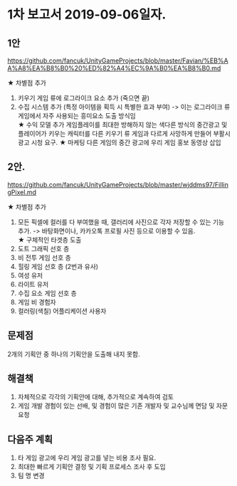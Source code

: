 1차 보고서 2019-09-06일자.
==

1안
---

https://github.com/fancuk/UnityGameProjects/blob/master/Favian/%EB%AA%A8%EA%B8%B0%20%ED%82%A4%EC%9A%B0%EA%B8%B0.md

★ 차별점 추가
1.	키우기 게임 류에 로그라이크 요소 추가 (죽으면 끝)
2.	수집 시스템 추가 (특정 아이템을 획득 시 특별한 효과 부여) 
     -> 이는 로그라이크 류 게임에서 자주 사용되는 흥미요소 도출 방식임
    <br>
★ 수익 모델 추가
게임플레이를 최대한 방해하지 않는 색다른 방식의 중간광고 및 플레이어가 키우는 캐릭터를 다른 키우기 류 게임과 다르게 사망하게 만들어 부활시 광고 시청 요구.
★ 마케팅
다른 게임의 중간 광고에 우리 게임 홍보 동영상 삽입


2안.
---

https://github.com/fancuk/UnityGameProjects/blob/master/wjddms97/FillingPixel.md

★ 차별점 추가
1.	모든 픽셀에 컬러를 다 부여했을 때, 갤러리에 사진으로 각자 저장할 수 있는 기능 추가. 
    ->	바탕화면이나, 카카오톡 프로필 사진 등으로 이용할 수 있음.
    <br>
★ 구체적인 타겟층 도출    <br>
1.	도트 그래픽 선호 층
2.	비 전투 게임 선호 층
3.	힐링 게임 선호 층 (2번과 유사)
4.	여성 유저
5.	라이트 유저
6.	수집 요소 게임 선호 층
7.	게임 비 경험자
8.	컬러링(색칠) 어플리케이션 사용자

문제점 
---
2개의 기획안 중 하나의 기획안을 도출해 내지 못함.

해결책
---
1.	자체적으로 각각의 기획안에 대해, 추가적으로 계속하여 검토
2.	게임 개발 경험이 있는 선배, 및 경험이 많은 기존 개발자 및 교수님께 면담 및 자문 요청

다음주 계획
---
1.	타 게임 광고에 우리 게임 광고를 넣는 비용 조사 필요.
2.	최대한 빠르게 기획안 결정 및 기획 프로세스 조사 후 도입
3.	팀 명 변경

